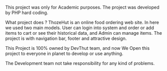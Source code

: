 This project was only for Academic purposes. The project was developed by PHP hard coding. 

What project does ?
ThozeHut is an online food ordering web site. In here we used two main models. User can login into system and order or add items to cart or see their historical data, and Admin can manage items. The  project is with navigation bar, footer and attractive design.

This Project is 100% owned by DevThut team, and now We Open this project to everyone in planet to develop or use anything.

The Development team not take responsibility for any kind of problems.
